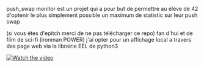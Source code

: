 push_swap monitor est un projet qui a pour but de permettre au éléve de 42 d'optenir le plus simplement possible un maximum de statistic sur leur push swap

(si vous étes d'epitch merci de ne pas télécharger ce repo)
fan d'hui et de film de sci-fi (ironman POWER)
j'ai opter pour un affichage local a travers des page web via la librairie EEL de python3

[![Watch the video](https://i.imgur.com/vKb2F1B.png)](https://youtu.be/lY-a-QN0Hf4)

